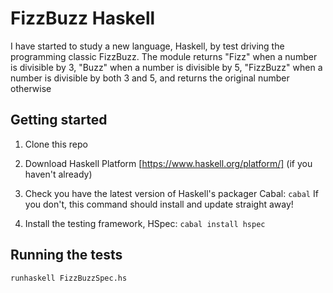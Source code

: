 # FizzBuzz Haskell

I have started to study a new language, Haskell, by test driving the programming classic FizzBuzz.
The module returns "Fizz" when a number is divisible by 3, "Buzz" when a number is divisible by 5, "FizzBuzz" when a number is divisible by both 3 and 5, and returns the original number otherwise

## Getting started

1. Clone this repo

2. Download Haskell Platform [https://www.haskell.org/platform/] (if you haven't already)

3. Check you have the latest version of Haskell's packager Cabal: `cabal`
If you don't, this command should install and update straight away!

4. Install the testing framework, HSpec: `cabal install hspec`

## Running the tests

`runhaskell FizzBuzzSpec.hs`

